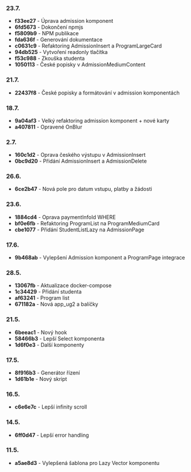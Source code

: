 ### 23.7.
- **f33ee27** - Úprava admission komponent
- **6fd5673** - Dokončení npmjs
- **f5809b9** - NPM publikace
- **fda636f** - Generování dokumentace
- **c0631c9** - Refaktoring AdmissionInsert a ProgramLargeCard
- **94db525** - Vytvoření readonly tlačítka
- **f53c988** - Zkouška studenta 
- **1050113** - České popisky v AdmissionMediumContent

### 21.7.
- **22437f8** - České popisky a formátování v admission komponentách

### 18.7.
- **9a04af3** - Velký refaktoring admission komponent + nové karty
- **a407811** - Opravené OnBlur

### 2.7.
- **160c1d2** - Oprava českého výstupu v AdmissionInsert
- **0bc9d20** - Přidání AdmissionInsert a AdmissionDelete

### 26.6.
- **6ce2b47** - Nová pole pro datum vstupu, platby a žádosti

### 23.6.
- **1884cd4** - Oprava paymentInfoId WHERE
- **bf0e6fb** - Refaktoring ProgramList na ProgramMediumCard
- **cbe1077** - Přidání StudentListLazy na AdmissionPage

### 17.6.
- **9b468ab** - Vylepšení Admission komponent a ProgramPage integrace

### 28.5.
- **13067fb** - Aktualizace docker-compose
- **1c34429** - Přidání studenta
- **af63241** - Program list
- **671182a** - Nová app_ug2 a balíčky

### 21.5.
- **6beeac1** - Nový hook
- **58466b3** - Lepší Select komponenta
- **1d6f0e3** - Další komponenty

### 17.5.
- **8f916b3** - Generátor řízení
- **1d61b1e** - Nový skript

### 16.5.
- **c6e6e7c** - Lepší infinity scroll

### 14.5.
- **6ff0d47** - Lepší error handling 

### 11.5.
- **a5ae8d3** - Vylepšená šablona pro Lazy Vector komponentu
